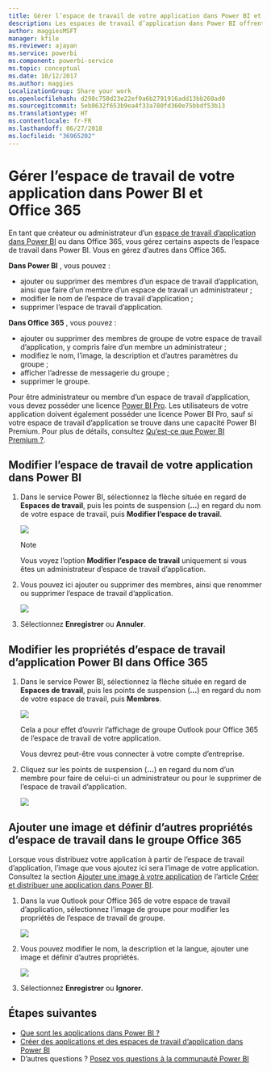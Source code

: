 ```yaml
---
title: Gérer l’espace de travail de votre application dans Power BI et Office 365
description: Les espaces de travail d’application dans Power BI offrent une expérience collaborative basée sur des groupes Office 365. Gérez vos espaces de travail d’application dans Power BI ainsi que dans Office 365.
author: maggiesMSFT
manager: kfile
ms.reviewer: ajayan
ms.service: powerbi
ms.component: powerbi-service
ms.topic: conceptual
ms.date: 10/12/2017
ms.author: maggies
LocalizationGroup: Share your work
ms.openlocfilehash: d298c750d23e22ef0a6b2791916add13bb260ad0
ms.sourcegitcommit: 5eb8632f653b9ea4f33a780fd360e75bbdf53b13
ms.translationtype: HT
ms.contentlocale: fr-FR
ms.lasthandoff: 06/27/2018
ms.locfileid: "36965202"
---
```

# <a name="manage-your-app-workspace-in-power-bi-and-office-365"></a>Gérer l’espace de travail de votre application dans Power BI et Office 365
En tant que créateur ou administrateur d’un [espace de travail d’application dans Power BI](service-install-use-apps.md) ou dans Office 365, vous gérez certains aspects de l’espace de travail dans Power BI. Vous en gérez d’autres dans Office 365. 

**Dans Power BI** , vous pouvez :

* ajouter ou supprimer des membres d’un espace de travail d’application, ainsi que faire d’un membre d’un espace de travail un administrateur ;
* modifier le nom de l’espace de travail d’application ;
* supprimer l’espace de travail d’application.

**Dans Office 365** , vous pouvez :

* ajouter ou supprimer des membres de groupe de votre espace de travail d’application, y compris faire d’un membre un administrateur ;
* modifiez le nom, l’image, la description et d’autres paramètres du groupe ;
* afficher l’adresse de messagerie du groupe ;
* supprimer le groupe.

Pour être administrateur ou membre d’un espace de travail d’application, vous devez posséder une licence [Power BI Pro](service-free-vs-pro.md). Les utilisateurs de votre application doivent également posséder une licence Power BI Pro, sauf si votre espace de travail d’application se trouve dans une capacité Power BI Premium. Pour plus de détails, consultez [Qu’est-ce que Power BI Premium ?](service-premium.md).

## <a name="edit-your-app-workspace-in-power-bi"></a>Modifier l’espace de travail de votre application dans Power BI
1. Dans le service Power BI, sélectionnez la flèche située en regard de **Espaces de travail**, puis les points de suspension (**…**) en regard du nom de votre espace de travail, puis **Modifier l’espace de travail**. 
   
   ![](media/service-manage-app-workspace-in-power-bi-and-office-365/power-bi-app-ellipsis.png)
   
   > [!NOTE]
   > Vous voyez l’option **Modifier l’espace de travail** uniquement si vous êtes un administrateur d’espace de travail d’application.
   > 
   > 
2. Vous pouvez ici ajouter ou supprimer des membres, ainsi que renommer ou supprimer l’espace de travail d’application. 
   
   ![](media/service-manage-app-workspace-in-power-bi-and-office-365/power-bi-app-edit-workspace.png)
3. Sélectionnez **Enregistrer** ou **Annuler**.

## <a name="edit-power-bi-app-workspace-properties-in-office-365"></a>Modifier les propriétés d’espace de travail d’application Power BI dans Office 365
1. Dans le service Power BI, sélectionnez la flèche située en regard de **Espaces de travail**, puis les points de suspension (**…**) en regard du nom de votre espace de travail, puis **Membres**. 
   
   ![](media/service-manage-app-workspace-in-power-bi-and-office-365/power-bi-app-ellipsis.png)
   
   Cela a pour effet d’ouvrir l’affichage de groupe Outlook pour Office 365 de l’espace de travail de votre application.
   
   Vous devrez peut-être vous connecter à votre compte d’entreprise.
2. Cliquez sur les points de suspension (**…**) en regard du nom d’un membre pour faire de celui-ci un administrateur ou pour le supprimer de l’espace de travail d’application. 
   
   ![](media/service-manage-app-workspace-in-power-bi-and-office-365/pbi_managegroupo365.png)

## <a name="add-an-image-and-set-other-workspace-properties-in-the-office-365-group"></a>Ajouter une image et définir d’autres propriétés d’espace de travail dans le groupe Office 365
Lorsque vous distribuez votre application à partir de l’espace de travail d’application, l’image que vous ajoutez ici sera l’image de votre application. Consultez la section [Ajouter une image à votre application](service-create-distribute-apps.md#add-an-image-to-your-app-optional) de l’article [Créer et distribuer une application dans Power BI](service-create-distribute-apps.md).

1. Dans la vue Outlook pour Office 365 de votre espace de travail d’application, sélectionnez l’image de groupe pour modifier les propriétés de l’espace de travail de groupe.
   
   ![](media/service-manage-app-workspace-in-power-bi-and-office-365/pbi_editgroupo365.png)
2. Vous pouvez modifier le nom, la description et la langue, ajouter une image et définir d’autres propriétés.
   
   ![](media/service-manage-app-workspace-in-power-bi-and-office-365/pbi_editgrpo365dialog.png)
3. Sélectionnez **Enregistrer** ou **Ignorer**.

## <a name="next-steps"></a>Étapes suivantes
* [Que sont les applications dans Power BI ?](service-install-use-apps.md)
* [Créer des applications et des espaces de travail d’application dans Power BI](service-create-distribute-apps.md)
* D’autres questions ? [Posez vos questions à la communauté Power BI](http://community.powerbi.com/)

